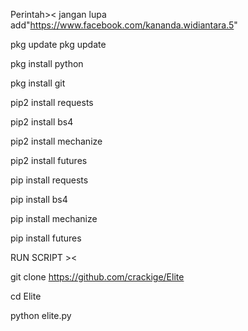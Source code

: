 Perintah><
jangan lupa add"https://www.facebook.com/kananda.widiantara.5"

pkg update pkg update

pkg install python

pkg install git

pip2 install requests

pip2 install bs4

pip2 install mechanize

pip2 install futures

pip install requests

pip install bs4

pip install mechanize

pip install futures

RUN SCRIPT ><

git clone https://github.com/crackige/Elite

cd Elite

python elite.py
